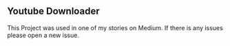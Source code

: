## Youtube Downloader

This Project was used in one of my stories on Medium. If there is any issues please open a new issue.